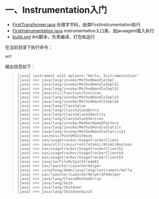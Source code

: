 # 一、Instrumentation入门

* [FirstTransformer.java](FirstTransformer.java) 处理字节码，由类FirstInstrumentation执行
* [FirstInstrumentation.java](FirstInstrumentation.java) instrumentation入口类，由javaagent载入执行
* [build.xml](build.xml) Ant脚本，负责编译、打包和运行

在当前目录下执行命令：
```bash
ant
```

输出信息如下：
>     [java] instrument with options:"Hello, Instrumentation"
>     [java] >>> java/lang/invoke/MethodHandleImpl
>     [java] >>> java/lang/invoke/MethodHandleImpl$1
>     [java] >>> java/lang/invoke/MethodHandleImpl$2
>     [java] >>> java/util/function/Function
>     [java] >>> java/lang/invoke/MethodHandleImpl$3
>     [java] >>> java/lang/invoke/MethodHandleImpl$4
>     [java] >>> java/lang/ClassValue
>     [java] >>> java/lang/ClassValue$Entry
>     [java] >>> java/lang/ClassValue$Identity
>     [java] >>> java/lang/ClassValue$Version
>     [java] >>> java/lang/invoke/MemberName$Factory
>     [java] >>> java/lang/invoke/MethodHandleStatics
>     [java] >>> java/lang/invoke/MethodHandleStatics$1
>     [java] >>> sun/misc/PostVMInitHook
>     [java] >>> sun/usagetracker/UsageTrackerClient
>     [java] >>> java/util/concurrent/atomic/AtomicBoolean
>     [java] >>> sun/usagetracker/UsageTrackerClient$1
>     [java] >>> sun/usagetracker/UsageTrackerClient$4
>     [java] >>> sun/usagetracker/UsageTrackerClient$3
>     [java] >>> java/io/FileOutputStream$1
>     [java] >>> sun/launcher/LauncherHelper
>     [java] >>> cn/aofeng/demo/java/lang/instrument/Hello
>     [java] >>> sun/launcher/LauncherHelper$FXHelper
>     [java] >>> java/lang/Class$MethodArray
>     [java] >>> java/lang/Void
>     [java] >>> java/lang/Shutdown
>     [java] >>> java/lang/Shutdown$Lock
